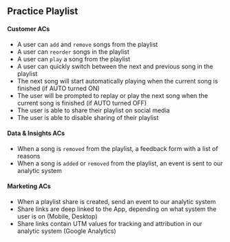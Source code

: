 ## Practice Playlist

#### Customer ACs
- A user can `add` and `remove` songs from the playlist
- A user can `reorder` songs in the playlist
- A user can `play` a song from the playlist
- A user can quickly switch between the next and previous song in the playlist
- The next song will start automatically playing when the current song is finished (if AUTO turned ON)
- The user will be prompted to replay or play the next song when the current song is finished (if AUTO turned OFF)
- The user is able to share their playlist on social media
- The user is able to disable sharing of their playlist

#### Data & Insights ACs
- When a song is `removed` from the playlist, a feedback form with a list of reasons
- When a song is `added` or `removed` from the playlist, an event is sent to our analytic system

#### Marketing ACs
- When a playlist share is created, send an event to our analytic system
- Share links are deep linked to the App, depending on what system the user is on (Mobile, Desktop)
- Share links contain UTM values for tracking and attribution in our analytic system (Google Analytics)
